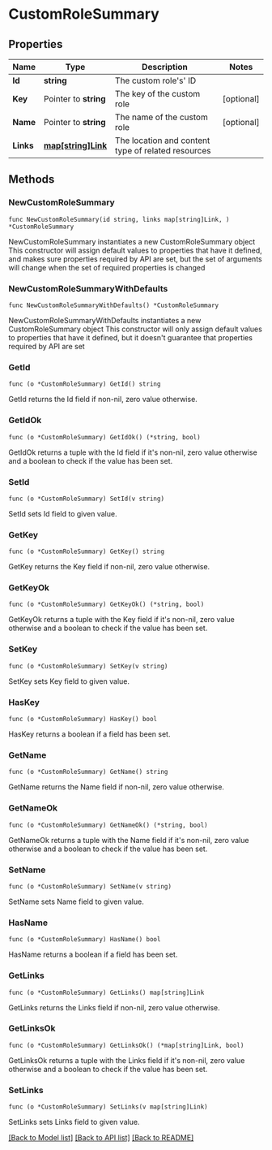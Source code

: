 # CustomRoleSummary

## Properties

Name | Type | Description | Notes
------------ | ------------- | ------------- | -------------
**Id** | **string** | The custom role&#39;s&#39; ID | 
**Key** | Pointer to **string** | The key of the custom role | [optional] 
**Name** | Pointer to **string** | The name of the custom role | [optional] 
**Links** | [**map[string]Link**](Link.md) | The location and content type of related resources | 

## Methods

### NewCustomRoleSummary

`func NewCustomRoleSummary(id string, links map[string]Link, ) *CustomRoleSummary`

NewCustomRoleSummary instantiates a new CustomRoleSummary object
This constructor will assign default values to properties that have it defined,
and makes sure properties required by API are set, but the set of arguments
will change when the set of required properties is changed

### NewCustomRoleSummaryWithDefaults

`func NewCustomRoleSummaryWithDefaults() *CustomRoleSummary`

NewCustomRoleSummaryWithDefaults instantiates a new CustomRoleSummary object
This constructor will only assign default values to properties that have it defined,
but it doesn't guarantee that properties required by API are set

### GetId

`func (o *CustomRoleSummary) GetId() string`

GetId returns the Id field if non-nil, zero value otherwise.

### GetIdOk

`func (o *CustomRoleSummary) GetIdOk() (*string, bool)`

GetIdOk returns a tuple with the Id field if it's non-nil, zero value otherwise
and a boolean to check if the value has been set.

### SetId

`func (o *CustomRoleSummary) SetId(v string)`

SetId sets Id field to given value.


### GetKey

`func (o *CustomRoleSummary) GetKey() string`

GetKey returns the Key field if non-nil, zero value otherwise.

### GetKeyOk

`func (o *CustomRoleSummary) GetKeyOk() (*string, bool)`

GetKeyOk returns a tuple with the Key field if it's non-nil, zero value otherwise
and a boolean to check if the value has been set.

### SetKey

`func (o *CustomRoleSummary) SetKey(v string)`

SetKey sets Key field to given value.

### HasKey

`func (o *CustomRoleSummary) HasKey() bool`

HasKey returns a boolean if a field has been set.

### GetName

`func (o *CustomRoleSummary) GetName() string`

GetName returns the Name field if non-nil, zero value otherwise.

### GetNameOk

`func (o *CustomRoleSummary) GetNameOk() (*string, bool)`

GetNameOk returns a tuple with the Name field if it's non-nil, zero value otherwise
and a boolean to check if the value has been set.

### SetName

`func (o *CustomRoleSummary) SetName(v string)`

SetName sets Name field to given value.

### HasName

`func (o *CustomRoleSummary) HasName() bool`

HasName returns a boolean if a field has been set.

### GetLinks

`func (o *CustomRoleSummary) GetLinks() map[string]Link`

GetLinks returns the Links field if non-nil, zero value otherwise.

### GetLinksOk

`func (o *CustomRoleSummary) GetLinksOk() (*map[string]Link, bool)`

GetLinksOk returns a tuple with the Links field if it's non-nil, zero value otherwise
and a boolean to check if the value has been set.

### SetLinks

`func (o *CustomRoleSummary) SetLinks(v map[string]Link)`

SetLinks sets Links field to given value.



[[Back to Model list]](../README.md#documentation-for-models) [[Back to API list]](../README.md#documentation-for-api-endpoints) [[Back to README]](../README.md)


